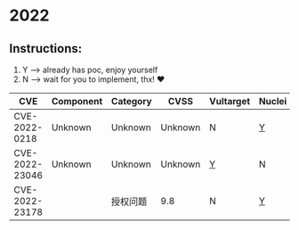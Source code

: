 # 2022

## Instructions:

1. Y --> already has poc, enjoy yourself
2. N --> wait for you to implement, thx! :heart:

| CVE | Component | Category | CVSS | Vultarget | Nuclei | Xray | pocsuite2 | pocsuite3 | goby | oneliner | others |
|-----|-----------|----------|------|-----------|--------|------|-----------|-----------|------|----------|-------|
| CVE-2022-0218 | Unknown | Unknown | Unknown | N | [Y](CVE-2022-0218/poc/nuclei/) | N | N | N | N | N | N |
| CVE-2022-23046 | Unknown | Unknown | Unknown | [Y](CVE-2022-23046/vultarget/) | N | N | N | N | N | N | N |
| CVE-2022-23178 |  | 授权问题 | 9.8 | N | [Y](CVE-2022-23178/poc/nuclei/) | N | N | N | N | N | N |
